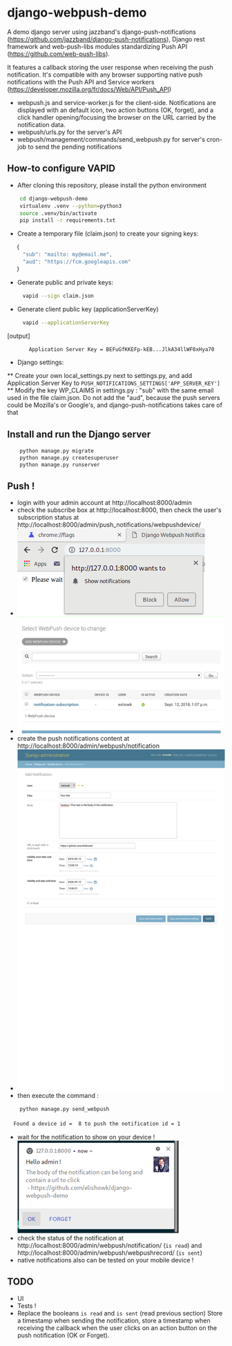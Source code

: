 # django-webpush-demo

A demo django server using jazzband's django-push-notifications (https://github.com/jazzband/django-push-notifications), Django rest framework and web-push-libs modules standardizing Push API (https://github.com/web-push-libs).

It features a callback storing the user response when receiving the push notification. It's compatible with any browser supporting native push notifications with the Push API and Service workers (https://developer.mozilla.org/fr/docs/Web/API/Push_API)

 * webpush.js and service-worker.js for the client-side. Notifications are displayed with an default icon, two action buttons (OK, forget), and a click handler opening/focusing the browser on the URL carried by the notification data.
 * webpush/urls.py for the server's API
 * webpush/management/commands/send_webpush.py for server's cron-job to send the pending notifications

## How-to configure VAPID

 * After cloning this repository, please install the python environment

```bash
    cd django-webpush-demo
    virtualenv .venv --python=python3
    source .venv/bin/activate
    pip install -r requirements.txt
```

 * Create a temporary file (claim.json) to create your signing keys:

```javascript
   {
     "sub": "mailto: my@email.me",
     "aud": "https://fcm.googleapis.com"
   }
```

 * Generate public and private keys:

```bash
     vapid --sign claim.json
```

 * Generate client public key (applicationServerKey)

```bash
     vapid --applicationServerKey
```

[output]

```bash
       Application Server Key = BEFuGfKKEFp-kEB...JlkA34llWF0xHya70
```

 * Django settings:

 ** Create your own local_settings.py next to settings.py, and add Application Server Key to  `PUSH_NOTIFICATIONS_SETTINGS['APP_SERVER_KEY']`
 ** Modify the key WP_CLAIMS in settings.py : "sub" with the same email used in the file claim.json. Do not add the "aud", because the push servers could be Mozilla's or Google's, and django-push-notifications takes care of that

## Install and run the Django server

```
    python manage.py migrate
    python manage.py createsuperuser
    python manage.py runserver
```

## Push !

 * login with your admin account at http://localhost:8000/admin
 * check the subscribe box at http://localhost:8000, then check the user's subscription status at http://localhost:8000/admin/push_notifications/webpushdevice/
 * ![step 1: click the checkbox and allow push](step-2-allow-push-api.png)
 * ![step 2 : check the subscription state](step-2-subscription-status-admin.png)
 * create the push notifications content at http://localhost:8000/admin/webpush/notification
 * ![step " : create the notification contents](step-3-notification-model-admin.png)
 * then execute the command :

```bash
    python manage.py send_webpush
    
  Found a device id =  8 to push the notification id = 1
```

  * wait for the notification to show on your device !
 ![Result : how the result displays in Chromium (disable gnome native to see buttons and images)](step-4-chromium-show-push.png)
  * check the status of the notification at http://localhost:8000/admin/webpush/notification/ (`is read`) and http://localhost:8000/admin/webpush/webpushrecord/ (`is sent`)
  * native notifications also can be tested on your mobile device !

## TODO

  * UI
  * Tests !
  * Replace the booleans `is read` and `is sent` (read previous section) Store a timestamp when sending the notification, store a timestamp when receiving the callback when the user clicks on an action button on the push notification (OK or Forget).

